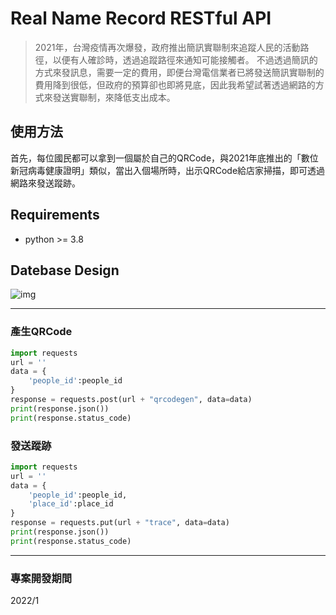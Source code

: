 # Real Name Record RESTful API
> 2021年，台灣疫情再次爆發，政府推出簡訊實聯制來追蹤人民的活動路徑，以便有人確診時，透過追蹤路徑來通知可能接觸者。
> 不過透過簡訊的方式來發訊息，需要一定的費用，即便台灣電信業者已將發送簡訊實聯制的費用降到很低，但政府的預算卻也即將見底，因此我希望試著透過網路的方式來發送實聯制，來降低支出成本。

## 使用方法
首先，每位國民都可以拿到一個屬於自己的QRCode，與2021年底推出的「數位新冠病毒健康證明」類似，當出入個場所時，出示QRCode給店家掃描，即可透過網路來發送蹤跡。

## Requirements
- python >= 3.8

## Datebase Design
![img](https://github.com/JT-427/real_name_record_rest_api/blob/master/db/real_name%20record.png)

***
### 產生QRCode
```py
import requests
url = ''
data = {
    'people_id':people_id
}
response = requests.post(url + "qrcodegen", data=data)
print(response.json())
print(response.status_code)
```

### 發送蹤跡
```py
import requests
url = ''
data = {
    'people_id':people_id,
    'place_id':place_id
}
response = requests.put(url + "trace", data=data)
print(response.json())
print(response.status_code)
```

***
### 專案開發期間
2022/1
